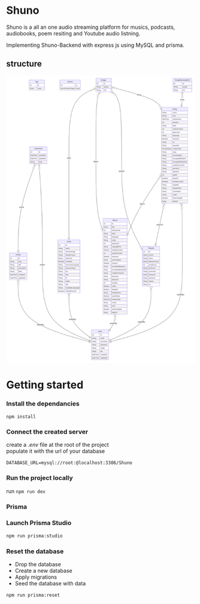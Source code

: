 # Shuno

Shuno is a all an one audio streaming platform for musics, podcasts, audiobooks, poem resiting and Youtube audio listning.

Implementing Shuno-Backend with express js using MySQL and prisma.


## structure

<!-- A image from public/images folder  -->

![Shuno-Backend](./public/images/prisma-erd.svg)



# Getting started

### Install the dependancies

```
npm install
```
 

### Connect the created server

create a _.env_ file at the root of the project  
populate it with the url of your database

```
DATABASE_URL=mysql://root:@localhost:3306/Shuno
```


### Run the project locally

run `npm run dev`

### Prisma
### Launch Prisma Studio

```bash
npm run prisma:studio
```

### Reset the database

- Drop the database
- Create a new database
- Apply migrations
- Seed the database with data

```bash
npm run prisma:reset
```
